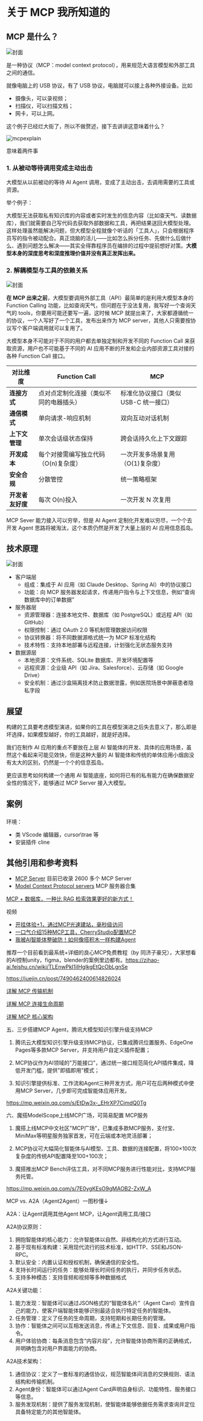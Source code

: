 # 关于 MCP 我所知道的

## MCP 是什么？

![封面](./images/mcpimage.png)

是一种协议（MCP：model context protocol），用来规范大语言模型和外部工具之间的通信。

就像电脑上的 USB 协议，有了 USB 协议，电脑就可以接上各种外接设备。比如

- 摄像头，可以录视频；
- 扫描仪，可以扫描文档；
- 网卡，可以上网。

这个例子已经烂大街了，所以不做赘述，接下去讲讲这意味着什么？

![mcpexplain](./images/mcpexplain.png)

意味着两件事

### 1. 从被动等待调用变成主动出击

大模型从以前被动的等待 AI Agent 调用，变成了主动出击，去调用需要的工具或资源。

举个例子：

大模型无法获取私有知识库的内容或者实时发生的信息内容（比如查天气、读数据库），我们就需要自己写代码去获取外部数据和工具，再把结果送回大模型处理。这样处理虽然能解决问题，但大模型全程就像个听话的「工具人」，只会根据程序员写的指令被动配合。真正烧脑的活儿——比如怎么拆分任务、先做什么后做什么、遇到问题怎么解决——其实全得靠程序员在编排的过程中提前想好对策。**大模型本身的深度思考和深度推理价值并没有真正发挥出来。**

### 2. 解耦模型与工具的依赖关系

![封面](./images/mcpflow.png)

**在 MCP 出来之前**，大模型要调用外部工具（API）最简单的是利用大模型本身的 Function Calling 功能，比如查询天气，但问题在于没法复用，我写好一个查询天气的 tools，你要用可能还要写一遍，这时候 MCP 就提出来了，大家都遵循统一的协议，一个人写好了一个工具，发布出来作为 MCP server，其他人只需要按协议写个客户端调用就可以复用了。

大模型本身不可能对于不同的用户都去单独定制和开发不同的 Function Call 来获取资源，用户也不可能基于不同的 AI 应用不断的开发和企业内部资源工具对接的各种 Function Call 接口。

| 对比维度         | Function Call                          | MCP                                   |
| ---------------- | -------------------------------------- | ------------------------------------- |
| **连接方式**     | 点对点定制化连接（类似不同的电器插头） | 标准化协议接口（类似 USB-C 统一接口） |
| **通信模式**     | 单向请求-响应机制                      | 双向互动对话机制                      |
| **上下文管理**   | 单次会话级状态保持                     | 跨会话持久化上下文跟踪                |
| **开发成本**     | 每个对接需编写独立代码（O(n)复杂度）   | 一次开发多场景复用（O(1)复杂度）      |
| **安全合规**     | 分散管控                               | 统一策略框架                          |
| **开发者友好度** | 每次 O(n)投入                          | 一次开发 N 次复用                     |

MCP Sever 能力接入可以穷举，但是 AI Agent 定制化开发难以穷尽，一个个去开发 Agent 思路将被淘汰，这个本质仍然是开发了大量上层的 AI 应用信息孤岛。

## 技术原理

![封面](./images/mcptech.png)

- 客户端层
  - 组成：集成于 AI 应用（如 Claude Desktop、Spring AI）中的协议接口
  - 功能：向 MCP 服务器发起请求，传递用户指令与上下文信息，例如“查询数据库中的订单数据”
- 服务器层
  - 资源管理器：连接本地文件、数据库（如 PostgreSQL）或远程 API（如 GitHub）
  - 权限控制：通过 OAuth 2.0 等机制管理数据访问权限
  - 协议转换器：将不同数据源格式统一为 MCP 标准化结构
  - 技术特性：支持本地部署与远程连接，计划强化无状态服务支持
- 数据源层
  - 本地资源：文件系统、SQLite 数据库、开发环境配置等
  - 远程资源：企业级 API（如 Jira、Salesforce）、云存储（如 Google Drive）
  - 安全机制：通过沙盒隔离技术防止数据泄露，例如医院场景中屏蔽患者隐私字段

## 展望

构建的工具要考虑模型演进，如果你的工具在模型演进之后失去意义了，那么即是坏选择，如果模型越好，你的工具越好，就是好选择。

我们在制作 AI 应用的重点不要放在上层 AI 智能体的开发、具体的应用场景，虽然这个看起来可能见效快，但是这种大量的 AI 智能体和传统的单体应用小烟囱没有太大的区别，仍然是一个个的信息孤岛。

更应该思考如何构建一个通用 AI 智能底座，如何将已有的私有能力在确保数据安全性的情况下，能够通过 MCP Server 接入大模型。

## 案例

### 


环境：
- 类 VScode 编辑器，cursor\trae 等
- 安装插件 cline

## 其他引用和参考资料

- [MCP Server](https://mcp.so/) 目前已收录 2600 多个 MCP Server
- [Model Context Protocol servers](https://github.com/modelcontextprotocol/servers) MCP 服务器合集

[MCP + 数据库，一种比 RAG 检索效果更好的新方式！](https://mp.weixin.qq.com/s/jV46NMDfcJRiklUG_RLsmQ)

视频
- [开挂体验+1，通过MCP光速建站，毫秒级访问](https://www.bilibili.com/video/BV157dJYbEti)
- [一口气介绍15种MCP工具，CherryStudio配置MCP](https://www.bilibili.com/video/BV1MjZ5YrESn/)
- [我被AI智能体整破防！如何像搭积木一样构建Agent](https://www.bilibili.com/video/BV1F7XzYJEYd/)

推荐一个目前看到最系统+详细的良心MCP免费教程（by 同济子豪兄），大家想看的AI控制unity，figma，blender的案例里边都有。https://zihao-ai.feishu.cn/wiki/TLEnwPkI1iIHglkgEtQcObLgnSe

https://juejin.cn/post/7490462400614826024

[详解 MCP 传输机制](https://mp.weixin.qq.com/s/gmgo_glOzbvdFwePP1yQ9g)

[详解 MCP 连接生命周期](https://mp.weixin.qq.com/s/lJHiT-iaecqhcR55fz4G1Q)

[详解 MCP 核心架构](https://mp.weixin.qq.com/s/uTsr06MnJ9t3sGDzLD99_g)


五、三步搭建MCP Agent，腾讯大模型知识引擎升级支持MCP

1. 腾讯云大模型知识引擎升级支持MCP协议，已集成腾讯位置服务、EdgeOne Pages等多款MCP Server，并支持用户自定义插件配置；

2. MCP协议作为AI领域的"万能接口"，通过统一接口规范简化API插件集成，降低开发门槛，提供"即插即用"模式；

3. 知识引擎提供标准、工作流和Agent三种开发方式，用户可在后两种模式中使用MCP Server，几步即可完成智能体应用开发。

https://mp.weixin.qq.com/s/EtDw3x-_EHrXP7CjmdQ0Tg

六、魔搭ModelScope上线MCP广场，可简易配置 MCP服务  

1. 魔搭上线MCP中文社区"MCP广场"，已集成多款MCP服务，支付宝、MiniMax等明星服务独家首发，可在云端或本地灵活部署；

2. MCP协议可大幅简化智能体与AI模型、工具、数据的连接配置，将100×100次复杂度的传统API配置降至100+100次；

3. 魔搭推出MCP Bench评估工具，对不同MCP服务进行性能对比，支持MCP服务托管。

https://mp.weixin.qq.com/s/7E0ygKEsO9gMAOB2-ZxW_A


MCP vs. A2A（Agent2Agent）一图秒懂↓

A2A：让Agent调用其他Agent
MCP，让Agent调用工具/接口

A2A协议原则：
1. 拥抱智能体的核心能力：允许智能体以自然、非结构化的方式进行互动。
2. 基于现有标准构建：采用现代流行的技术标准，如HTTP、SSE和JSON-RPC。
2. 默认安全：内置认证和授权机制，确保通信的安全性。
3. 支持长时间运行的任务：能够处理长时间任务的执行，并同步任务状态。
4. 支持多种模态：支持音频和视频等多种数据格式

A2A关键功能：
1. 能力发现：智能体可以通过JSON格式的“智能体名片”（Agent Card）宣传自己的能力，使客户端智能体能够识别最适合执行特定任务的智能体。
2. 任务管理：定义了任务的生命周期，支持短期和长期任务的管理。
3. 协作：智能体之间可以互相发送消息，传递上下文信息、回复、成果或用户指令。
4. 用户体验协商：每条消息包含“内容片段”，允许智能体协商所需的正确格式，并明确包含对用户界面能力的协商。

A2A技术架构：
1. 通信协议：定义了一套标准的通信协议，规范智能体间消息的交换规则、语法结构和传输机制。
2. Agent身份：智能体可以通过Agent Card声明自身标识、功能特性、服务接口等信息。
3. 服务发现机制：提供了服务发现机制，使智能体能够依据任务需求查询并定位具备特定能力的其他智能体。